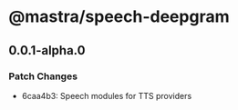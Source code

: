 # @mastra/speech-deepgram

## 0.0.1-alpha.0

### Patch Changes

- 6caa4b3: Speech modules for TTS providers
